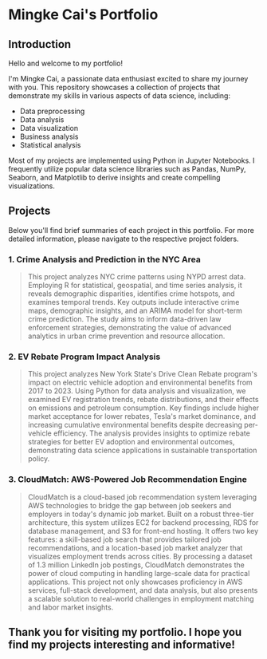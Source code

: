 # Mingke Cai's Portfolio

## Introduction
Hello and welcome to my portfolio!

I'm Mingke Cai, a passionate data enthusiast excited to share my journey with you. 
This repository showcases a collection of projects that demonstrate my skills in various aspects of data science, including:
- Data preprocessing
- Data analysis
- Data visualization
- Business analysis
- Statistical analysis

Most of my projects are implemented using Python in Jupyter Notebooks. 
I frequently utilize popular data science libraries such as Pandas, NumPy, Seaborn, and Matplotlib to derive insights and create compelling visualizations.

## Projects
Below you'll find brief summaries of each project in this portfolio. For more detailed information, please navigate to the respective project folders.

### 1. Crime Analysis and Prediction in the NYC Area
>This project analyzes NYC crime patterns using NYPD arrest data. Employing R for statistical, geospatial, and time series analysis, it reveals demographic disparities, 
>identifies crime hotspots, and examines temporal trends. Key outputs include interactive crime maps, demographic insights, and an ARIMA model for short-term crime 
>prediction. The study aims to inform data-driven law enforcement strategies, demonstrating the value of advanced analytics in urban crime prevention and resource allocation.

### 2. EV Rebate Program Impact Analysis
>This project analyzes New York State's Drive Clean Rebate program's impact on electric vehicle adoption and environmental benefits from 2017 to 2023. Using Python for data 
>analysis and visualization, we examined EV registration trends, rebate distributions, and their effects on emissions and petroleum consumption. Key findings include higher 
>market acceptance for lower rebates, Tesla's market dominance, and increasing cumulative environmental benefits despite decreasing per-vehicle efficiency. The analysis provides 
>insights to optimize rebate strategies for better EV adoption and environmental outcomes, demonstrating data science applications in sustainable transportation policy.

### 3. CloudMatch: AWS-Powered Job Recommendation Engine
>CloudMatch is a cloud-based job recommendation system leveraging AWS technologies to bridge the gap between job seekers and employers in today's dynamic job market. Built on a 
>robust three-tier architecture, this system utilizes EC2 for backend processing, RDS for database management, and S3 for front-end hosting. It offers two key features: a skill-based 
>job search that provides tailored job recommendations, and a location-based job market analyzer that visualizes employment trends across cities. 
>By processing a dataset of 1.3 million LinkedIn job postings, CloudMatch demonstrates the power of cloud computing in handling large-scale data for practical applications. This 
>project not only showcases proficiency in AWS services, full-stack development, and data analysis, but also presents a scalable solution to real-world challenges in employment matching 
>and labor market insights.

## Thank you for visiting my portfolio. I hope you find my projects interesting and informative!
